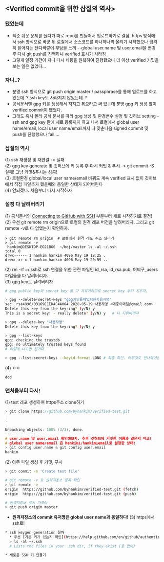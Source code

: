 ## <Verified commit을 위한 삽질의 역사>
### 됐었는데
- 백준 쉬운 문제를 풀다가 따로 repo를 만들어서 업로드하기로 결심, https 방식에서 ssh 방식으로 바꾼 뒤 로컬에서 소스코드를 하나하나씩 올리기 시작했으나 급격히 짙어지는 잔디색깔이 부담을 느껴 --global user.name 및 user.email을 변경 후 다시 git push를 진행하니 verified 표시가 사라짐
- 그렇게 일정 기간이 지나 다시 세팅을 원복하여 진행했으나 더 이상 verified 커밋을 보는 일은 없었다...
### 자니..?
- 분명 ssh 방식으로 git push origin master / passphrase를 통해 업로드를 하고 있는데..? ssh key도 사라지지 않았는데..?
- 공식문서엔 gpg 키를 생성해서 지지고 볶으라고 써 있는데 분명 gpg 키 생성 없이 verified commit이 됐었다.
- 그래도 혹시 몰라 공식 문서를 따라 gpg 생성 및 환경변수 설정 및 깃허브 setting - ssh and gpg key 란에 새로 등록까지 하고 나서 로컬에서 global user name/email, local user name/email까지 다 맞춘다음 signed commit 및 push를 진행했으나 fail....
### 삽질의 역사
(1) ssh 재생성 및 재연결 -> 실패   
(2) gpg key generate 및 깃허브에 키 등록 후 다시 커밋 & 푸시 -> git commit -S 실패! 그냥 커밋&푸시는 성공!  
(3) 로컬환경 global/local user name/email 바꿔도 계속 verified 표시 없이 깃허브에서 직접 파일추가 했을때와 동일한 상태가 되어버린다  
(4) 안되겠다. 처음부터 다시 시작하자  
### 설정 다 날려버리기
(1) 공식문서의 [Connecting to GitHub with SSH](https://help.github.com/en/github/authenticating-to-github/connecting-to-github-with-ssh) 부분부터 새로 시작하기로 결정! 
(2) 우선 git remote rm origin으로 로컬의 원격 레포 버전을 날려버리자. 그리고 git remote -v로 다 없엤는지 확인하자.  
```
> git remote rm origin  # 로컬에서 원격 레포 주소 날리기
> git remote -v
 hankim@DESKTOP-EO21BG0  ~/boj/master ls -al ~/.ssh
total 0
drwx------ 1 hankim hankim 4096 May 19 18:25 .
drwxr-xr-x 1 hankim hankim 4096 May 19 20:59 ..
```
(2) rm -rf ~/.ssh로 ssh 연결을 위한 관련 파일인 id_rsa, id_rsa.pub, 어쩌구_users 파일들을 다 날려버리자.  
(3) gpg key도 날려버리자  
```bash
# gpg public key와 secret key 둘 다 지워야하므로 secret key 부터 지우자.

> gpg --delete-secret-keys "gpg키만들때입력한사용자명"
sec  rsa4096/03169CEED4C4A064 2020-05-19 사용자명 <대충이메일@gmail.com>
Delete this key from the keyring? (y/N) y
This is a secret key! - really delete? (y/N) y   # 다 지워버리자

> gpg --delete-key "사용자명"
Delete this key from the keyring? (y/N) y

> gpg --list-keys            
gpg: checking the trustdb
gpg: no ultimately trusted keys found
# 이렇게 나오면 된거다

> gpg --list-secret-keys --keyid-format LONG # 최종 확인. 아무것도 안나와야된다.
```
(4) ㅇㅇ
```bash
ddd
```
### 맨처음부터 다시!
(1) test 레포 생성하여 https주소 clone하기
```c
> git clone https://github.com/byhankim/verified-test.git
.
.
.
Unpacking objects: 100% (3/3), done.

# user.name 및 user.email 확인해보자. 추후 깃허브에 커밋한 이름과 같은지 비교!
# global user name/email 은 hankim1/hankim1email로 설정한 상태!
> git config user.name & git config user.email
hankim
```
(2) 아무 파일 생성 후 커밋, 푸시
```bash
> git commit -m 'Create test file'

# git remote -v 로 원격저장소 등록 확인
> git remote -v
origin  https://github.com/byhankim/verified-test.git (fetch)
origin  https://github.com/byhankim/verified-test.git (push)

# 원격저장소 푸시 가즈아
> git push origin master
```
- **원격저장소의 commit 유저명은 global user.name과 동일하다!**
(3) https에서 ssh로!
```bash
* ssh keygen generation 절차
  * 우선 [기존 키가 있는지 확인](https://help.github.com/en/github/authenticating-to-github/checking-for-existing-ssh-keys) 가즈아
  > ls -al ~/.ssh
  # Lists the files in your .ssh dir, if they exist (응 없어)

* 새로운 SSH 키 만들기

```



